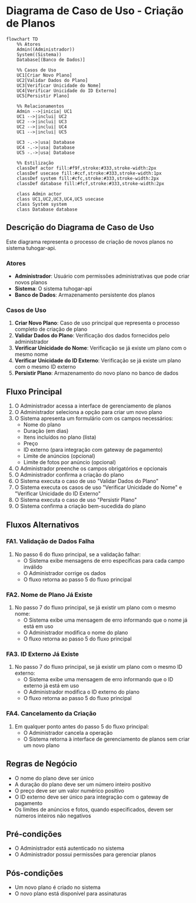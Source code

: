 # Diagrama de Caso de Uso - Criação de Planos

```mermaid
flowchart TD
    %% Atores
    Admin((Administrador))
    System((Sistema))
    Database[(Banco de Dados)]
    
    %% Casos de Uso
    UC1[Criar Novo Plano]
    UC2[Validar Dados do Plano]
    UC3[Verificar Unicidade do Nome]
    UC4[Verificar Unicidade do ID Externo]
    UC5[Persistir Plano]
    
    %% Relacionamentos
    Admin -->|inicia| UC1
    UC1 -->|inclui| UC2
    UC2 -->|inclui| UC3
    UC2 -->|inclui| UC4
    UC1 -->|inclui| UC5
    
    UC3 -.->|usa| Database
    UC4 -.->|usa| Database
    UC5 -.->|usa| Database
    
    %% Estilização
    classDef actor fill:#f9f,stroke:#333,stroke-width:2px
    classDef usecase fill:#ccf,stroke:#333,stroke-width:1px
    classDef system fill:#cfc,stroke:#333,stroke-width:2px
    classDef database fill:#fcf,stroke:#333,stroke-width:2px
    
    class Admin actor
    class UC1,UC2,UC3,UC4,UC5 usecase
    class System system
    class Database database
```

## Descrição do Diagrama de Caso de Uso

Este diagrama representa o processo de criação de novos planos no sistema tuhogar-api.

### Atores
- **Administrador**: Usuário com permissões administrativas que pode criar novos planos
- **Sistema**: O sistema tuhogar-api
- **Banco de Dados**: Armazenamento persistente dos planos

### Casos de Uso
1. **Criar Novo Plano**: Caso de uso principal que representa o processo completo de criação de plano
2. **Validar Dados do Plano**: Verificação dos dados fornecidos pelo administrador
3. **Verificar Unicidade do Nome**: Verificação se já existe um plano com o mesmo nome
4. **Verificar Unicidade do ID Externo**: Verificação se já existe um plano com o mesmo ID externo
5. **Persistir Plano**: Armazenamento do novo plano no banco de dados

## Fluxo Principal

1. O Administrador acessa a interface de gerenciamento de planos
2. O Administrador seleciona a opção para criar um novo plano
3. O Sistema apresenta um formulário com os campos necessários:
   - Nome do plano
   - Duração (em dias)
   - Itens incluídos no plano (lista)
   - Preço
   - ID externo (para integração com gateway de pagamento)
   - Limite de anúncios (opcional)
   - Limite de fotos por anúncio (opcional)
4. O Administrador preenche os campos obrigatórios e opcionais
5. O Administrador confirma a criação do plano
6. O Sistema executa o caso de uso "Validar Dados do Plano"
7. O Sistema executa os casos de uso "Verificar Unicidade do Nome" e "Verificar Unicidade do ID Externo"
8. O Sistema executa o caso de uso "Persistir Plano"
9. O Sistema confirma a criação bem-sucedida do plano

## Fluxos Alternativos

### FA1. Validação de Dados Falha
1. No passo 6 do fluxo principal, se a validação falhar:
   - O Sistema exibe mensagens de erro específicas para cada campo inválido
   - O Administrador corrige os dados
   - O fluxo retorna ao passo 5 do fluxo principal

### FA2. Nome de Plano Já Existe
1. No passo 7 do fluxo principal, se já existir um plano com o mesmo nome:
   - O Sistema exibe uma mensagem de erro informando que o nome já está em uso
   - O Administrador modifica o nome do plano
   - O fluxo retorna ao passo 5 do fluxo principal

### FA3. ID Externo Já Existe
1. No passo 7 do fluxo principal, se já existir um plano com o mesmo ID externo:
   - O Sistema exibe uma mensagem de erro informando que o ID externo já está em uso
   - O Administrador modifica o ID externo do plano
   - O fluxo retorna ao passo 5 do fluxo principal

### FA4. Cancelamento da Criação
1. Em qualquer ponto antes do passo 5 do fluxo principal:
   - O Administrador cancela a operação
   - O Sistema retorna à interface de gerenciamento de planos sem criar um novo plano

## Regras de Negócio

- O nome do plano deve ser único
- A duração do plano deve ser um número inteiro positivo
- O preço deve ser um valor numérico positivo
- O ID externo deve ser único para integração com o gateway de pagamento
- Os limites de anúncios e fotos, quando especificados, devem ser números inteiros não negativos

## Pré-condições

- O Administrador está autenticado no sistema
- O Administrador possui permissões para gerenciar planos

## Pós-condições

- Um novo plano é criado no sistema
- O novo plano está disponível para assinaturas

